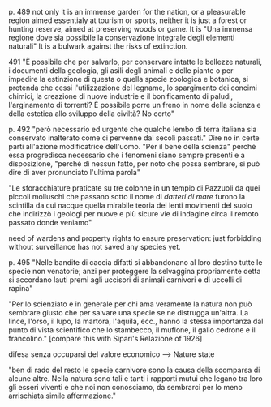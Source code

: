 p. 489 not only it is an immense garden for the nation, or a pleasurable region aimed essentialy at tourism or sports, neither it is just a forest or hunting reserve, aimed at preserving woods or game. It is "Una immensa regione dove sia possibile la conservazione integrale degli elementi naturali" It is a bulwark against the risks of extinction.

491 "È possibile che per salvarlo, per conservare intatte le bellezze naturali, i documenti della geologia, gli asili degli animali e delle piante o per impedire la estinzione di questa o quella specie zoologica e botanica, si pretenda che cessi l'utilizzazione del legname, lo spargimento dei concimi chimici, la creazione di nuove industrie e il bonificamento di paludi, l'arginamento di torrenti? È possibile porre un freno in nome della scienza e della estetica allo sviluppo della civiltà? No certo"

p. 492 "però necessario ed urgente che qualche lembo di terra italiana sia conservato inalterato come ci pervenne dai secoli passati." Dire no in certe parti all'azione modificatrice dell'uomo. "Per il bene della scienza" perché essa progredisca necessario che i fenomeni siano sempre presenti e a disposizione, "perché di nessun fatto, per noto che possa sembrare, si può dire di aver pronunciato l'ultima parola"

"Le sforacchiature praticate su tre colonne in un tempio di Pazzuoli da quei piccoli molluschi che passano sotto il nome di _datteri di mare_ furono la scintilla da cui nacque quella mirabile teoria dei lenti movimenti del suolo che indirizzò i geologi per nuove e più sicure vie di indagine circa il remoto passato donde veniamo"

need of wardens and property rights  to ensure preservation: just forbidding without surveillance has not saved any species yet.

p. 495 "Nelle bandite di caccia difatti si abbandonano al loro destino tutte le specie non venatorie; anzi per proteggere la selvaggina propriamente detta si accordano lauti premi agli uccisori di animali carnivori e di uccelli di rapina"

"Per lo scienziato e in generale per chi ama veramente la natura non può sembrare giusto che per salvare una specie se ne distrugga un'altra. La lince, l'orso, il lupo, la martora, l'aquila, ecc., hanno la stessa importanza dal punto di vista scientifico  che lo stambecco, il muflone, il gallo cedrone e il francolino." [compare this with Sipari's Relazione of 1926]

difesa senza occuparsi del valore economico —> Nature state

"ben di rado del resto le specie carnivore sono la causa della scomparsa di alcune altre. Nella natura sono tali e tanti i rapporti mutui che legano tra loro gli esseri viventi e che noi non conosciamo, da sembrarci per lo meno arrischiata simile affermazione."

